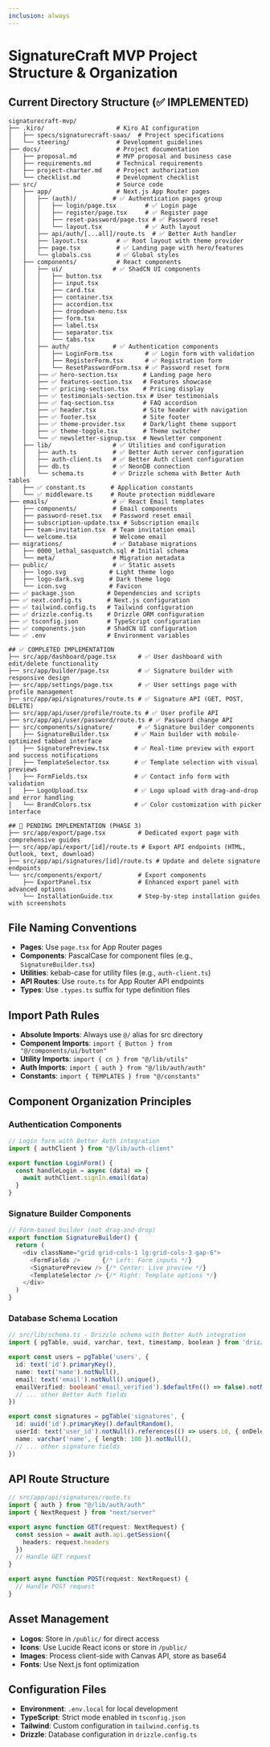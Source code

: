 ```yaml
---
inclusion: always
---
```


# SignatureCraft MVP Project Structure & Organization

## Current Directory Structure (✅ IMPLEMENTED)
```
signaturecraft-mvp/
├── .kiro/                    # Kiro AI configuration
│   ├── specs/signaturecraft-saas/  # Project specifications
│   └── steering/             # Development guidelines
├── docs/                     # Project documentation
│   ├── proposal.md           # MVP proposal and business case
│   ├── requirements.md       # Technical requirements
│   ├── project-charter.md    # Project authorization
│   └── checklist.md          # Development checklist
├── src/                      # Source code
│   ├── app/                  # Next.js App Router pages
│   │   ├── (auth)/          # ✅ Authentication pages group
│   │   │   ├── login/page.tsx        # ✅ Login page
│   │   │   ├── register/page.tsx     # ✅ Register page
│   │   │   ├── reset-password/page.tsx # ✅ Password reset
│   │   │   └── layout.tsx            # ✅ Auth layout
│   │   ├── api/auth/[...all]/route.ts  # ✅ Better Auth handler
│   │   ├── layout.tsx        # ✅ Root layout with theme provider
│   │   ├── page.tsx          # ✅ Landing page with hero/features
│   │   └── globals.css       # ✅ Global styles
│   ├── components/           # React components
│   │   ├── ui/              # ✅ ShadCN UI components
│   │   │   ├── button.tsx
│   │   │   ├── input.tsx
│   │   │   ├── card.tsx
│   │   │   ├── container.tsx
│   │   │   ├── accordion.tsx
│   │   │   ├── dropdown-menu.tsx
│   │   │   ├── form.tsx
│   │   │   ├── label.tsx
│   │   │   ├── separator.tsx
│   │   │   └── tabs.tsx
│   │   ├── auth/            # ✅ Authentication components
│   │   │   ├── LoginForm.tsx         # ✅ Login form with validation
│   │   │   ├── RegisterForm.tsx      # ✅ Registration form
│   │   │   └── ResetPasswordForm.tsx # ✅ Password reset form
│   │   ├── ✅ hero-section.tsx       # Landing page hero
│   │   ├── ✅ features-section.tsx   # Features showcase
│   │   ├── ✅ pricing-section.tsx    # Pricing display
│   │   ├── ✅ testimonials-section.tsx # User testimonials
│   │   ├── ✅ faq-section.tsx        # FAQ accordion
│   │   ├── ✅ header.tsx             # Site header with navigation
│   │   ├── ✅ footer.tsx             # Site footer
│   │   ├── ✅ theme-provider.tsx     # Dark/light theme support
│   │   ├── ✅ theme-toggle.tsx       # Theme switcher
│   │   └── ✅ newsletter-signup.tsx  # Newsletter component
│   ├── lib/                 # ✅ Utilities and configuration
│   │   ├── auth.ts          # ✅ Better Auth server configuration
│   │   ├── auth-client.ts   # ✅ Better Auth client configuration
│   │   ├── db.ts            # ✅ NeonDB connection
│   │   └── schema.ts        # ✅ Drizzle schema with Better Auth tables
│   ├── ✅ constant.ts       # Application constants
│   └── ✅ middleware.ts     # Route protection middleware
├── emails/                  # ✅ React Email templates
│   ├── components/          # Email components
│   ├── password-reset.tsx   # Password reset email
│   ├── subscription-update.tsx # Subscription emails
│   ├── team-invitation.tsx  # Team invitation email
│   └── welcome.tsx          # Welcome email
├── migrations/              # ✅ Database migrations
│   ├── 0000_lethal_sasquatch.sql # Initial schema
│   └── meta/                # Migration metadata
├── public/                  # ✅ Static assets
│   ├── logo.svg            # Light theme logo
│   ├── logo-dark.svg       # Dark theme logo
│   └── icon.svg            # Favicon
├── ✅ package.json         # Dependencies and scripts
├── ✅ next.config.ts       # Next.js configuration
├── ✅ tailwind.config.ts   # Tailwind configuration
├── ✅ drizzle.config.ts    # Drizzle ORM configuration
├── ✅ tsconfig.json        # TypeScript configuration
├── ✅ components.json      # ShadCN UI configuration
└── ✅ .env                 # Environment variables

## ✅ COMPLETED IMPLEMENTATION
├── src/app/dashboard/page.tsx      # ✅ User dashboard with edit/delete functionality
├── src/app/builder/page.tsx        # ✅ Signature builder with responsive design
├── src/app/settings/page.tsx       # ✅ User settings page with profile management
├── src/app/api/signatures/route.ts # ✅ Signature API (GET, POST, DELETE)
├── src/app/api/user/profile/route.ts # ✅ User profile API
├── src/app/api/user/password/route.ts # ✅ Password change API
├── src/components/signature/       # ✅ Signature builder components
│   ├── SignatureBuilder.tsx       # ✅ Main builder with mobile-optimized tabbed interface
│   ├── SignaturePreview.tsx       # ✅ Real-time preview with export and success notifications
│   ├── TemplateSelector.tsx       # ✅ Template selection with visual previews
│   ├── FormFields.tsx             # ✅ Contact info form with validation
│   ├── LogoUpload.tsx             # ✅ Logo upload with drag-and-drop and error handling
│   └── BrandColors.tsx            # ✅ Color customization with picker interface

## 🚧 PENDING IMPLEMENTATION (PHASE 3)
├── src/app/export/page.tsx         # Dedicated export page with comprehensive guides
├── src/app/api/export/[id]/route.ts # Export API endpoints (HTML, Outlook, text, download)
├── src/app/api/signatures/[id]/route.ts # Update and delete signature endpoints
└── src/components/export/          # Export components
    ├── ExportPanel.tsx             # Enhanced export panel with advanced options
    └── InstallationGuide.tsx       # Step-by-step installation guides with screenshots
```

## File Naming Conventions
- **Pages**: Use `page.tsx` for App Router pages
- **Components**: PascalCase for component files (e.g., `SignatureBuilder.tsx`)
- **Utilities**: kebab-case for utility files (e.g., `auth-client.ts`)
- **API Routes**: Use `route.ts` for App Router API endpoints
- **Types**: Use `.types.ts` suffix for type definition files

## Import Path Rules
- **Absolute Imports**: Always use `@/` alias for src directory
- **Component Imports**: `import { Button } from "@/components/ui/button"`
- **Utility Imports**: `import { cn } from "@/lib/utils"`
- **Auth Imports**: `import { auth } from "@/lib/auth/auth"`
- **Constants**: `import { TEMPLATES } from "@/constants"`

## Component Organization Principles

### Authentication Components
```typescript
// Login form with Better Auth integration
import { authClient } from "@/lib/auth-client"

export function LoginForm() {
  const handleLogin = async (data) => {
    await authClient.signIn.email(data)
  }
}
```

### Signature Builder Components
```typescript
// Form-based builder (not drag-and-drop)
export function SignatureBuilder() {
  return (
    <div className="grid grid-cols-1 lg:grid-cols-3 gap-6">
      <FormFields />      {/* Left: Form inputs */}
      <SignaturePreview /> {/* Center: Live preview */}
      <TemplateSelector /> {/* Right: Template options */}
    </div>
  )
}
```

### Database Schema Location
```typescript
// src/lib/schema.ts - Drizzle schema with Better Auth integration
import { pgTable, uuid, varchar, text, timestamp, boolean } from 'drizzle-orm/pg-core'

export const users = pgTable('users', {
  id: text('id').primaryKey(),
  name: text('name').notNull(),
  email: text('email').notNull().unique(),
  emailVerified: boolean('email_verified').$defaultFn(() => false).notNull(),
  // ... other Better Auth fields
})

export const signatures = pgTable('signatures', {
  id: uuid('id').primaryKey().defaultRandom(),
  userId: text('user_id').notNull().references(() => users.id, { onDelete: 'cascade' }),
  name: varchar('name', { length: 100 }).notNull(),
  // ... other signature fields
})
```

## API Route Structure
```typescript
// src/app/api/signatures/route.ts
import { auth } from "@/lib/auth/auth"
import { NextRequest } from "next/server"

export async function GET(request: NextRequest) {
  const session = await auth.api.getSession({
    headers: request.headers
  })
  // Handle GET request
}

export async function POST(request: NextRequest) {
  // Handle POST request
}
```

## Asset Management
- **Logos**: Store in `/public/` for direct access
- **Icons**: Use Lucide React icons or store in `/public/`
- **Images**: Process client-side with Canvas API, store as base64
- **Fonts**: Use Next.js font optimization

## Configuration Files
- **Environment**: `.env.local` for local development
- **TypeScript**: Strict mode enabled in `tsconfig.json`
- **Tailwind**: Custom configuration in `tailwind.config.ts`
- **Drizzle**: Database configuration in `drizzle.config.ts`